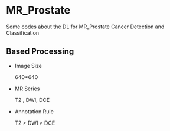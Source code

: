 # MR_Prostate
Some codes about the DL for MR_Prostate Cancer Detection and Classification

## Based Processing

- Image Size

  640*640

- MR Series

  T2 , DWI, DCE

- Annotation Rule

  T2 > DWI > DCE 